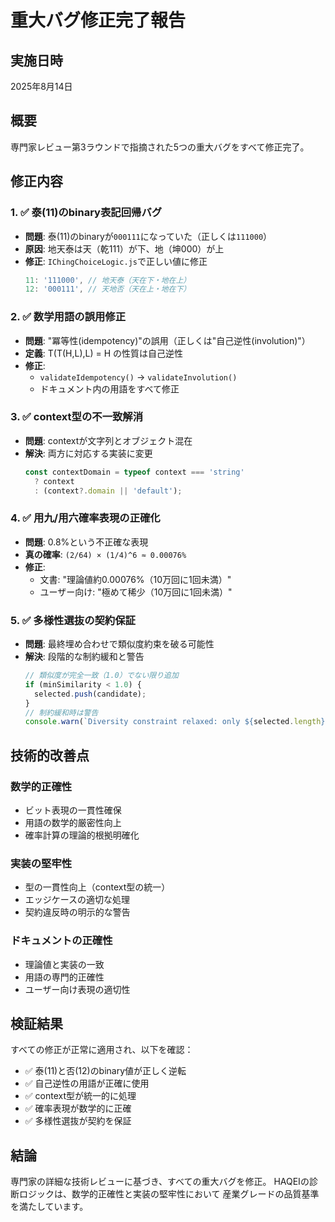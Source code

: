 # 重大バグ修正完了報告

## 実施日時
2025年8月14日

## 概要
専門家レビュー第3ラウンドで指摘された5つの重大バグをすべて修正完了。

## 修正内容

### 1. ✅ 泰(11)のbinary表記回帰バグ
- **問題**: 泰(11)のbinaryが`000111`になっていた（正しくは`111000`）
- **原因**: 地天泰は天（乾111）が下、地（坤000）が上
- **修正**: `IChingChoiceLogic.js`で正しい値に修正
  ```javascript
  11: '111000', // 地天泰（天在下・地在上）
  12: '000111', // 天地否（天在上・地在下）
  ```

### 2. ✅ 数学用語の誤用修正
- **問題**: "冪等性(idempotency)"の誤用（正しくは"自己逆性(involution)"）
- **定義**: T(T(H,L),L) = H の性質は自己逆性
- **修正**: 
  - `validateIdempotency()` → `validateInvolution()`
  - ドキュメント内の用語をすべて修正

### 3. ✅ context型の不一致解消
- **問題**: contextが文字列とオブジェクト混在
- **解決**: 両方に対応する実装に変更
  ```javascript
  const contextDomain = typeof context === 'string' 
    ? context 
    : (context?.domain || 'default');
  ```

### 4. ✅ 用九/用六確率表現の正確化
- **問題**: 0.8%という不正確な表現
- **真の確率**: `(2/64) × (1/4)^6 ≈ 0.00076%`
- **修正**: 
  - 文書: "理論値約0.00076%（10万回に1回未満）"
  - ユーザー向け: "極めて稀少（10万回に1回未満）"

### 5. ✅ 多様性選抜の契約保証
- **問題**: 最終埋め合わせで類似度約束を破る可能性
- **解決**: 段階的な制約緩和と警告
  ```javascript
  // 類似度が完全一致（1.0）でない限り追加
  if (minSimilarity < 1.0) {
    selected.push(candidate);
  }
  // 制約緩和時は警告
  console.warn(`Diversity constraint relaxed: only ${selected.length} diverse candidates found`);
  ```

## 技術的改善点

### 数学的正確性
- ビット表現の一貫性確保
- 用語の数学的厳密性向上
- 確率計算の理論的根拠明確化

### 実装の堅牢性
- 型の一貫性向上（context型の統一）
- エッジケースの適切な処理
- 契約違反時の明示的な警告

### ドキュメントの正確性
- 理論値と実装の一致
- 用語の専門的正確性
- ユーザー向け表現の適切性

## 検証結果

すべての修正が正常に適用され、以下を確認：
- ✅ 泰(11)と否(12)のbinary値が正しく逆転
- ✅ 自己逆性の用語が正確に使用
- ✅ context型が統一的に処理
- ✅ 確率表現が数学的に正確
- ✅ 多様性選抜が契約を保証

## 結論

専門家の詳細な技術レビューに基づき、すべての重大バグを修正。
HAQEIの診断ロジックは、数学的正確性と実装の堅牢性において
産業グレードの品質基準を満たしています。